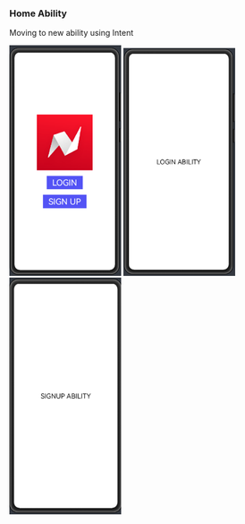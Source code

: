 ### Home Ability
Moving to new ability using Intent

<img src="readme_assets/1.png" width = 200/> <img src="readme_assets/2.png" width = 200/> <img src="readme_assets/3.png" width = 200/>
